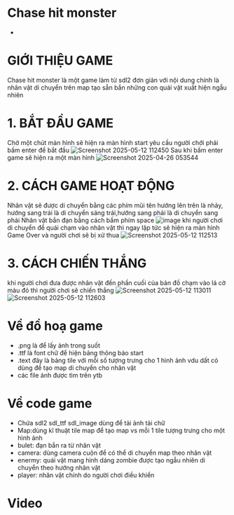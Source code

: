 # Chase hit monster
-
# GIỚI THIỆU GAME 
Chase hit monster là một game làm từ sdl2 đơn giản với nội dung chính là nhân vật di chuyển trên map tạo sẵn bắn những con quái vật xuất hiện ngẫu nhiên
# 1. BẮT ĐẦU GAME
Chờ một chút màn hình sẽ hiện ra màn hình start yêu cầu người chới phải bấm enter để bắt đầu 
![Screenshot 2025-05-12 112450](https://github.com/user-attachments/assets/c3c5c0c0-7eaf-4a29-a6ef-8fcf78bfc39e)
Sau khi bấm enter game sẽ hiện ra một màn hình
![Screenshot 2025-04-26 053544](https://github.com/user-attachments/assets/b869b76a-e23a-4e60-905f-9bd3e14c4f65)
# 2. CÁCH GAME HOẠT ĐỘNG
Nhân vật sẽ được di chuyển bằng các phím mũi tên hướng lên trên là nhảy, hướng sang trái là di chuyển sáng trái,hướng sang phải là di chuyển sang phải
Nhân vật bắn đạn bằng cách bấm phím space
![image](https://github.com/user-attachments/assets/9bd8c9b0-fd07-4953-83fb-0489509425f9)
khi người chơi di chuyển để quái chạm vào nhân vật thì ngay lập tức sẽ hiện ra màn hình Game Over và người chơi sẽ bị xử thua
![Screenshot 2025-05-12 112513](https://github.com/user-attachments/assets/1e345f0a-3154-4dfb-bab9-dac6c222609c)
# 3. CÁCH CHIẾN THẮNG
khi người chơi đưa được nhân vật đến phần cuối của bản đồ chạm vào lá cờ màu đỏ thì người chơi sẽ chiến thắng 
![Screenshot 2025-05-12 113011](https://github.com/user-attachments/assets/969e4de7-ab21-4344-947c-a81de8f8a8c5)
![Screenshot 2025-05-12 112603](https://github.com/user-attachments/assets/f2b85998-f834-4d04-ab23-873cd86f6002)
# Về đồ hoạ game 
- .png là để lấy ảnh trong suốt
- .ttf là font chữ để hiện bảng thông báo start
- .text đây là bảng tile với mỗi số tượng trưng cho 1 hình ảnh vdu dất cỏ dùng để tạo map di chuyển cho nhân vật
- các file ảnh được tìm trên ytb
# Về code game
- Chứa sdl2 sdl_ttf sdl_image dùng để tải ảnh tải chữ
- Map:dùng kĩ thuật tile map để tạo map vs mỗi 1 tile tượng trưng cho một hình ảnh
- bulet: đạn bắn ra từ nhân vật
- camera: dùng camera cuộn để có thể di chuyển map theo nhân vật
- enermy: quái vật mang hình dáng zombie được tạo ngẫu nhiên di chuyển theo hướng nhân vật
- player: nhân vật chính do người chơi điều khiển  
# Video


